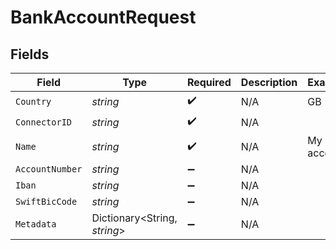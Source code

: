 # BankAccountRequest


## Fields

| Field                        | Type                         | Required                     | Description                  | Example                      |
| ---------------------------- | ---------------------------- | ---------------------------- | ---------------------------- | ---------------------------- |
| `Country`                    | *string*                     | :heavy_check_mark:           | N/A                          | GB                           |
| `ConnectorID`                | *string*                     | :heavy_check_mark:           | N/A                          |                              |
| `Name`                       | *string*                     | :heavy_check_mark:           | N/A                          | My account                   |
| `AccountNumber`              | *string*                     | :heavy_minus_sign:           | N/A                          |                              |
| `Iban`                       | *string*                     | :heavy_minus_sign:           | N/A                          |                              |
| `SwiftBicCode`               | *string*                     | :heavy_minus_sign:           | N/A                          |                              |
| `Metadata`                   | Dictionary<String, *string*> | :heavy_minus_sign:           | N/A                          |                              |